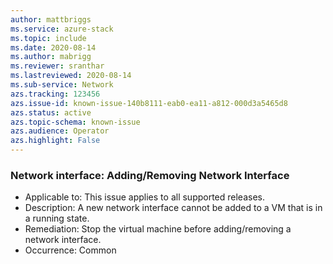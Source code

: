```yaml
---
author: mattbriggs
ms.service: azure-stack
ms.topic: include
ms.date: 2020-08-14
ms.author: mabrigg
ms.reviewer: sranthar
ms.lastreviewed: 2020-08-14
ms.sub-service: Network
azs.tracking: 123456
azs.issue-id: known-issue-140b8111-eab0-ea11-a812-000d3a5465d8
azs.status: active
azs.topic-schema: known-issue
azs.audience: Operator
azs.highlight: False
---
```

### Network interface: Adding/Removing Network Interface

- Applicable to: This issue applies to all supported releases.
- Description: A new network interface cannot be added to a VM that is in a running state.
- Remediation: Stop the virtual machine before adding/removing a network interface.
- Occurrence: Common